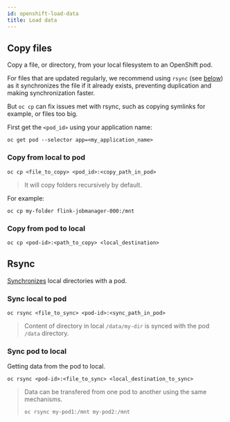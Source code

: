 ```yaml
---
id: openshift-load-data
title: Load data
---
```


## Copy files

Copy a file, or directory, from your local filesystem to an OpenShift pod.

For files that are updated regularly, we recommend using `rsync` (see [below](/dsri-documentation/docs/openshift-load-data#rsync)) as it synchronizes the file if it already exists, preventing duplication and making synchronization faster. 

But `oc cp` can fix issues met with rsync, such as copying symlinks for example, or files too big.

First get the `<pod_id>` using your application name:

```shell
oc get pod --selector app=<my_application_name>
```

### Copy from local to pod

```shell
oc cp <file_to_copy> <pod_id>:<copy_path_in_pod>
```

> It will copy folders recursively by default.

For example:

```shell
oc cp my-folder flink-jobmanager-000:/mnt
```

### Copy from pod to local

```shell
oc cp <pod-id>:<path_to_copy> <local_destination>
```

## Rsync

[Synchronizes](https://docs.openshift.com/enterprise/3.1/dev_guide/copy_files_to_container.html) local directories with a pod.

### Sync local to pod

```shell
oc rsync <file_to_sync> <pod-id>:<sync_path_in_pod>
```

> Content of directory in local `/data/my-dir` is synced with the pod `/data` directory.

### Sync pod to local

Getting data from the pod to local.

```shell
oc rsync <pod-id>:<file_to_sync> <local_destination_to_sync>
```

> Data can be transfered from one pod to another using the same mechanisms.
>
> ```shell
> oc rsync my-pod1:/mnt my-pod2:/mnt
> ```
